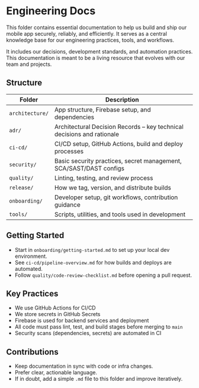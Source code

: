 # Engineering Docs

This folder contains essential documentation to help us build and ship our mobile app securely, reliably, and efficiently.
It serves as a central knowledge base for our engineering practices, tools, and workflows.

It includes our decisions, development standards, and automation practices.
This documentation is meant to be a living resource that evolves with our team and projects.

## Structure

| Folder         | Description                                                           |
|----------------|-----------------------------------------------------------------------|
| `architecture/`| App structure, Firebase setup, and dependencies                       |
| `adr/`         | Architectural Decision Records – key technical decisions and rationale|
| `ci-cd/`       | CI/CD setup, GitHub Actions, build and deploy processes               |
| `security/`    | Basic security practices, secret management, SCA/SAST/DAST configs    |
| `quality/`     | Linting, testing, and review process                                  |
| `release/`     | How we tag, version, and distribute builds                            |
| `onboarding/`  | Developer setup, git workflows, contribution guidance                 |
| `tools/`       | Scripts, utilities, and tools used in development                     |

## Getting Started

- Start in `onboarding/getting-started.md` to set up your local dev environment.
- See `ci-cd/pipeline-overview.md` for how builds and deploys are automated.
- Follow `quality/code-review-checklist.md` before opening a pull request.

## Key Practices

- We use GitHub Actions for CI/CD
- We store secrets in GitHub Secrets
- Firebase is used for backend services and deployment
- All code must pass lint, test, and build stages before merging to `main`
- Security scans (dependencies, secrets) are automated in CI

## Contributions

- Keep documentation in sync with code or infra changes.
- Prefer clear, actionable language.
- If in doubt, add a simple `.md` file to this folder and improve iteratively.

